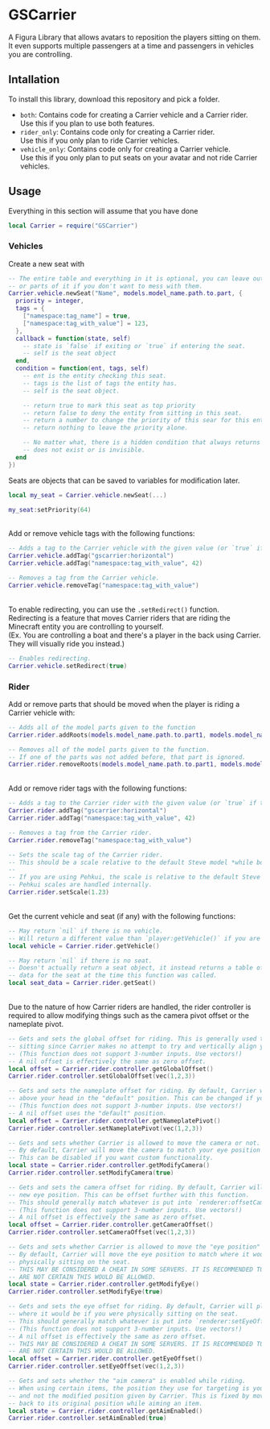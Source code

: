# GSCarrier

A Figura Library that allows avatars to reposition the players sitting on them. It even supports multiple passengers at
a time and passengers in vehicles you are controlling.


## Intallation

To install this library, download this repository and pick a folder.
* `both`: Contains code for creating a Carrier vehicle and a Carrier rider.  
  Use this if you plan to use both features.
* `rider_only`: Contains code only for creating a Carrier rider.  
  Use this if you only plan to ride Carrier vehicles.
* `vehicle_only`: Contains code only for creating a Carrier vehicle.  
  Use this if you only plan to put seats on your avatar and not ride Carrier vehicles.


## Usage

Everything in this section will assume that you have done
```lua
local Carrier = require("GSCarrier")
```


### Vehicles

Create a new seat with
```lua
-- The entire table and everything in it is optional, you can leave out the entire table 
-- or parts of it if you don't want to mess with them.
Carrier.vehicle.newSeat("Name", models.model_name.path.to.part, {
  priority = integer,
  tags = {
    ["namespace:tag_name"] = true,
    ["namespace:tag_with_value"] = 123,
  },
  callback = function(state, self)
    -- state is `false` if exiting or `true` if entering the seat.
    -- self is the seat object
  end,
  condition = function(ent, tags, self)
    -- ent is the entity checking this seat.
    -- tags is the list of tags the entity has.
    -- self is the seat object.

    -- return true to mark this seat as top priority
    -- return false to deny the entity from sitting in this seat.
    -- return a number to change the priority of this sear for this entity.
    -- return nothing to leave the priority alone.

    -- No matter what, there is a hidden condition that always returns `false` if the part this seat is connected to
    -- does not exist or is invisible.
  end
})
```
Seats are objects that can be saved to variables for modification later.
```lua
local my_seat = Carrier.vehicle.newSeat(...)

my_seat:setPriority(64)
```
&nbsp;  
Add or remove vehicle tags with the following functions:
```lua
-- Adds a tag to the Carrier vehicle with the given value (or `true` if there is none)
Carrier.vehicle.addTag("gscarrier:horizontal")
Carrier.vehicle.addTag("namespace:tag_with_value", 42)

-- Removes a tag from the Carrier vehicle.
Carrier.vehicle.removeTag("namespace:tag_with_value")
```
&nbsp;  
To enable redirecting, you can use the `.setRedirect()` function.  
Redirecting is a feature that moves Carrier riders that are riding the Minecraft entity you are controlling to
yourself.  
(Ex. You are controlling a boat and there's a player in the back using Carrier. They will visually ride you instead.)
```lua
-- Enables redirecting.
Carrier.vehicle.setRedirect(true)
```


### Rider

Add or remove parts that should be moved when the player is riding a Carrier vehicle with:
```lua
-- Adds all of the model parts given to the function
Carrier.rider.addRoots(models.model_name.path.to.part1, models.model_name.path.to.part2, etc.)

-- Removes all of the model parts given to the function.
-- If one of the parts was not added before, that part is ignored.
Carrier.rider.removeRoots(models.model_name.path.to.part1, models.model_name.path.to.part2, etc.)
```
&nbsp;  
Add or remove rider tags with the following functions:
```lua
-- Adds a tag to the Carrier rider with the given value (or `true` if there is none)
Carrier.rider.addTag("gscarrier:horizontal")
Carrier.rider.addTag("namespace:tag_with_value", 42)

-- Removes a tag from the Carrier rider.
Carrier.rider.removeTag("namespace:tag_with_value")

-- Sets the scale tag of the Carrier rider.
-- This should be a scale relative to the default Steve model *while both you and the Steve are sitting*.
--
-- If you are using Pehkui, the scale is relative to the default Steve model with the same pehkui scale.
-- Pehkui scales are handled internally.
Carrier.rider.setScale(1.23)
```
&nbsp;  
Get the current vehicle and seat (if any) with the following functions:
```lua
-- May return `nil` if there is no vehicle.
-- Will return a different value than `player:getVehicle()` if you are being redirected by a Carrier vehicle.
local vehicle = Carrier.rider.getVehicle()

-- May return `nil` if there is no seat.
-- Doesn't actually return a seat object, it instead returns a table of
-- data for the seat at the time this function was called.
local seat_data = Carrier.rider.getSeat()
```
&nbsp;  
Due to the nature of how Carrier riders are handled, the rider controller is required to allow modifying things such as
the camera pivot offset or the nameplate pivot.
```lua
-- Gets and sets the global offset for riding. This is generally used to fix floating avatars when
-- sitting since Carrier makes no attempt to try and vertically align your avatar to the seat.
-- (This function does not support 3-number inputs. Use vectors!)
-- A nil offset is effectively the same as zero offset.
local offset = Carrier.rider.controller.getGlobalOffset()
Carrier.rider.controller.setGlobalOffset(vec(1,2,3))

-- Gets and sets the nameplate offset for riding. By default, Carrier will place the nameplate just
-- above your head in the "default" position. This can be changed if your avatar uses its own offset.
-- (This function does not support 3-number inputs. Use vectors!)
-- A nil offset uses the "default" position.
local offset = Carrier.rider.controller.getNameplatePivot()
Carrier.rider.controller.setNameplatePivot(vec(1,2,3))

-- Gets and sets whether Carrier is allowed to move the camera or not.
-- By default, Carrier will move the camera to match your eye position at the seat you are in.
-- This can be disabled if you want custom functionality.
local state = Carrier.rider.controller.getModifyCamera()
Carrier.rider.controller.setModifyCamera(true)

-- Gets and sets the camera offset for riding. By default, Carrier will place the camera in your
-- new eye position. This can be offset further with this function.
-- This should generally match whatever is put into `renderer:offsetCameraPivot()`.
-- (This function does not support 3-number inputs. Use vectors!)
-- A nil offset is effectively the same as zero offset.
local offset = Carrier.rider.controller.getCameraOffset()
Carrier.rider.controller.setCameraOffset(vec(1,2,3))

-- Gets and sets whether Carrier is allowed to move the "eye position" or not.
-- By default, Carrier will move the eye position to match where it would be if you were
-- physically sitting on the seat.
-- THIS MAY BE CONSIDERED A CHEAT IN SOME SERVERS. IT IS RECOMMENDED TO DISABLE THIS IF YOU
-- ARE NOT CERTAIN THIS WOULD BE ALLOWED.
local state = Carrier.rider.controller.getModifyEye()
Carrier.rider.controller.setModifyEye(true)

-- Gets and sets the eye offset for riding. By default, Carrier will place the eye position
-- where it would be if you were physically sitting on the seat.
-- This should generally match whatever is put into `renderer:setEyeOffset()`.
-- (This function does not support 3-number inputs. Use vectors!)
-- A nil offset is effectively the same as zero offset.
-- THIS MAY BE CONSIDERED A CHEAT IN SOME SERVERS. IT IS RECOMMENDED TO DISABLE THIS IF YOU
-- ARE NOT CERTAIN THIS WOULD BE ALLOWED.
local offset = Carrier.rider.controller.getEyeOffset()
Carrier.rider.controller.setEyeOffset(vec(1,2,3))

-- Gets and sets whether the "aim camera" is enabled while riding.
-- When using certain items, the position they use for targeting is your default position
-- and not the modified position given by Carrier. This is fixed by moving your camera
-- back to its original position while aiming an item.
local state = Carrier.rider.controller.getAimEnabled()
Carrier.rider.controller.setAimEnabled(true)

